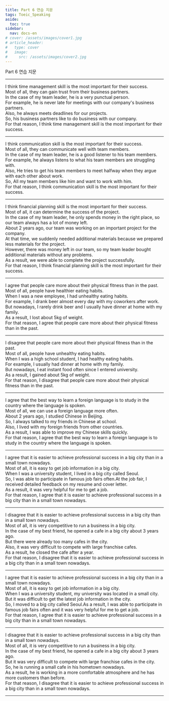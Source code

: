 ```yaml
---
title: Part 6 연습 지문
tags: Toeic_Speaking
aside:
  toc: true
sidebar:
  nav: docs-en
# cover: /assets/images/cover1.jpg
# article_header:
#   type: cover
#   image:
#     src: /assets/images/cover2.jpg
---
```


Part 6 연습 지문

<!-- more -->

* * *

I think time management skill is the most important for their success.  
Most of all, they can gain trust from their business partners.  
In the case of my team leader, he is a very punctual person.  
For example, he is never late for meetings with our company's business partners.  
Also, he always meets deadlines for our projects.  
So, his business partners like to do business with our company.  
For that reason, I think time management skill is the most important for their success.

* * *

I think communication skill is the most important for their success.  
Most of all, they can communicate well with team members.  
In the case of my team leader, he is a good listener to his team members.  
For example, he always listens to what his team members are struggling with.  
Also, He tries to get his team members to meet halfway when they argue with each other about work.  
So, All my team members like him and want to work with him.  
For that reason, I think communication skill is the most important for their success.

* * *

I think financial planning skill is the most important for their success.  
Most of all, it can determine the success of the project.  
In the case of my team leader, he only spends money in the right place, so our team always has a lot of money left.  
About 2 years ago, our team was working on an important project for the company.  
At that time, we suddenly needed additional materials because we prepared less materials for the project.  
However, there was money left in our team, so my team leader bought additional materials without any problems.  
As a result, we were able to complete the project successfully.  
For that reason, I think financial planning skill is the most important for their success.

* * *

I agree that people care more about their physical fitness than in the past.  
Most of all, people have healthier eating habits.  
When I was a new employee, I had unhealthy eating habits.  
For example, I drank beer almost every day with my coworkers after work.  
But nowadays, I rarely drink beer and I usually have dinner at home with my family.  
As a result, I lost about 5kg of weight.  
For that reason, I agree that people care more about their physical fitness than in the past. 

* * *

I disagree that people care more about their physical fitness than in the past.  
Most of all, people have unhealthy eating habits.  
When I was a high school student, I had healthy eating habits.  
For example, I usually had dinner at home with my family.  
But nowadays, I eat instant food often since I entered university.  
As a result, I gained about 5kg of weight.  
For that reason, I disagree that people care more about their physical fitness than in the past. 

* * *

I agree that the best way to learn a foreign language is to study in the country where the language is spoken.  
Most of all, we can use a foreign language more often.  
About 2 years ago, I studied Chinese in Beijing.  
So, I always talked to my friends in Chinese at school.  
Also, I lived with my foreign friends from other countries.  
As a result, I was able to improve my Chinese skills quickly.  
For that reason, I agree that the best way to learn a foreign language is to study in the country where the language is spoken.

* * *

I agree that it is easier to achieve professional success in a big city than in a small town nowadays.  
Most of all, it is easy to get job information in a big city.  
When I was a university student, I lived in a big city called Seoul.  
So, I was able to participate in famous job fairs often.At the job fair, I received detailed feedback on my resume and cover letter.  
As a result, it was very helpful for me to get a job.  
For that reason, I agree that it is easier to achieve professional success in a big city than in a small town nowadays.  

* * *

I disagree that it is easier to achieve professional success in a big city than in a small town nowadays.  
Most of all, it is very competitive to run a business in a big city.  
In the case of my best friend, he opened a cafe in a big city about 3 years ago.  
But there were already too many cafes in the city.  
Also, it was very difficult to compete with large franchise cafes.  
As a result, he closed the cafe after a year.  
For that reason, I disagree that it is easier to achieve professional success in a big city than in a small town nowadays.

* * *

I agree that it is easier to achieve professional success in a big city than in a small town nowadays.  
Most of all, it is easy to get job information in a big city.  
When I was a university student, my university was located in a small city.  
But it was difficult to get the latest job information in the city.  
So, I moved to a big city called Seoul.As a result, I was able to participate in famous job fairs often and it was very helpful for me to get a job.  
For that reason, I agree that it is easier to achieve professional success in a big city than in a small town nowadays.  

* * *

I disagree that it is easier to achieve professional success in a big city than in a small town nowadays.  
Most of all, it is very competitive to run a business in a big city.  
In the case of my best friend, he opened a cafe in a big city about 3 years ago.  
But it was very difficult to compete with large franchise cafes in the city.  
So, he is running a small cafe in his hometown nowadays.  
As a result, he is working in a more comfortable atmosphere and he has more customers than before.  
For that reason, I disagree that it is easier to achieve professional success in a big city than in a small town nowadays.

* * *
